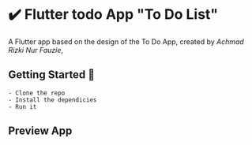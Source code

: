 # ✔️ Flutter todo App "To Do List"

A Flutter app based on the design of the To Do App, created by *Achmad Rizki Nur Fauzie*, 
## Getting Started 🚀

```shell
- Clone the repo
- Install the dependicies
- Run it
```

## Preview App
